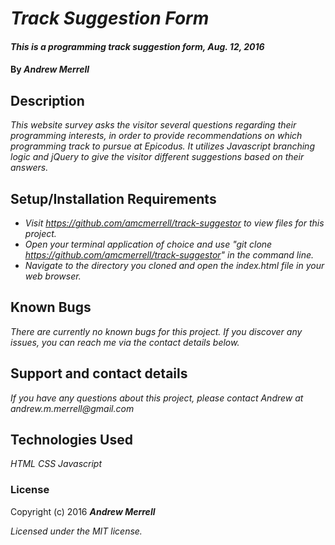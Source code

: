 # _Track Suggestion Form_

#### _This is a programming track suggestion form, Aug. 12, 2016_

#### By _**Andrew Merrell**_

## Description

_This website survey asks the visitor several questions regarding their programming interests, in order to provide recommendations on which programming track to pursue at Epicodus. It utilizes Javascript branching logic and jQuery to give the visitor different suggestions based on their answers._

## Setup/Installation Requirements

* _Visit https://github.com/amcmerrell/track-suggestor to view files for this project._
* _Open your terminal application of choice and use "git clone https://github.com/amcmerrell/track-suggestor" in the command line._
* _Navigate to the directory you cloned and open the index.html file in your web browser._

## Known Bugs

_There are currently no known bugs for this project. If you discover any issues, you can reach me via the contact details below._

## Support and contact details

_If you have any questions about this project, please contact Andrew at andrew.m.merrell@gmail.com_

## Technologies Used

_HTML_
_CSS_
_Javascript_

### License

Copyright (c) 2016 **_Andrew Merrell_**

*Licensed under the MIT license.*
